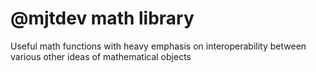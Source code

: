# @mjtdev math library

Useful math functions with heavy emphasis on interoperability between various other ideas of mathematical objects
